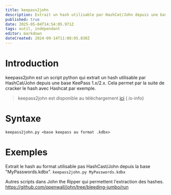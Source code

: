 ```yaml
---
title: keepass2john
description: Extrait un hash utilisable par HashCat/John depuis une base KeePass 1.x/2.x.
published: true
date: 2025-05-04T14:54:05.971Z
tags: outil, indépendant
editor: markdown
dateCreated: 2024-09-14T11:08:05.830Z
---
```


# Introduction

keepass2john est un script python qui extrait un hash utilisable par HashCat/John depuis une base KeePass 1.x/2.x. Cela permet par la suite de cracker le hash avec Hashcat par exemple.

> keepass2john est disponible au téléchargement [ici](https://gist.github.com/HarmJ0y/116fa1b559372804877e604d7d367bbc)
> {.is-info}

# Syntaxe

`keepass2john.py <base keepass au format .kdbx>`

# Exemples

Extrait le hash au format utilisable pas HashCast/John depuis la base "MyPasswords.kdbx".
`keepass2john.py MyPasswords.kdbx`

Autres scripts dans John the Ripper qui permettent l'extraction des hashes.
https://github.com/openwall/john/tree/bleeding-jumbo/run
